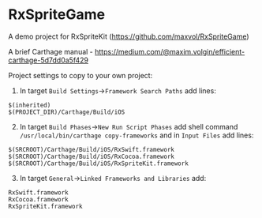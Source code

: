 # RxSpriteGame
A demo project for RxSpriteKit (https://github.com/maxvol/RxSpriteGame)

A brief Carthage manual - https://medium.com/@maxim.volgin/efficient-carthage-5d7dd0a5f429

Project settings to copy to your own project:

1. In target `Build Settings`->`Framework Search Paths` add lines:
```
$(inherited)
$(PROJECT_DIR)/Carthage/Build/iOS
```
2. In target `Build Phases`->`New Run Script Phases` add shell command `/usr/local/bin/carthage copy-frameworks` and in `Input Files` add lines:
```
$(SRCROOT)/Carthage/Build/iOS/RxSwift.framework
$(SRCROOT)/Carthage/Build/iOS/RxCocoa.framework
$(SRCROOT)/Carthage/Build/iOS/RxSpriteKit.framework
```
3. In target `General`->`Linked Frameworks and Libraries` add:
```
RxSwift.framework
RxCocoa.framework
RxSpriteKit.framework
```


